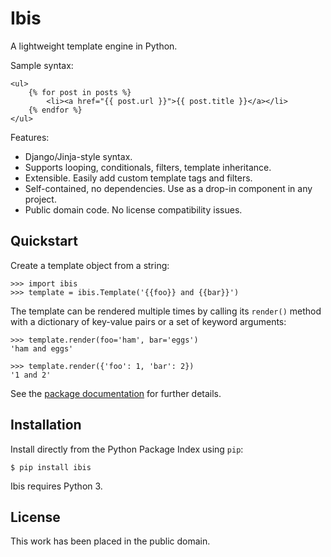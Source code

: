 
Ibis
====

A lightweight template engine in Python.

Sample syntax:

    <ul>
        {% for post in posts %}
            <li><a href="{{ post.url }}">{{ post.title }}</a></li>
        {% endfor %}
    </ul>

Features:

* Django/Jinja-style syntax.
* Supports looping, conditionals, filters, template inheritance.
* Extensible. Easily add custom template tags and filters.
* Self-contained, no dependencies. Use as a drop-in component in any project.
* Public domain code. No license compatibility issues.


Quickstart
----------

Create a template object from a string:

    >>> import ibis
    >>> template = ibis.Template('{{foo}} and {{bar}}')

The template can be rendered multiple times by calling its `render()` method with a dictionary of key-value pairs or a set of keyword arguments:

    >>> template.render(foo='ham', bar='eggs')
    'ham and eggs'

    >>> template.render({'foo': 1, 'bar': 2})
    '1 and 2'

See the [package documentation](http://pythonhosted.org/ibis) for further details.


Installation
------------

Install directly from the Python Package Index using `pip`:

    $ pip install ibis

Ibis requires Python 3.


License
-------

This work has been placed in the public domain.
